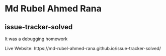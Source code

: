 # Md Rubel Ahmed Rana
## issue-tracker-solved
<p>It  was a debugging homework</p>
Live Website: https://md-rubel-ahmed-rana.github.io/issue-tracker-solved/
